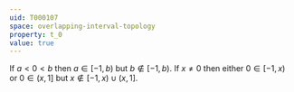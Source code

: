 ```yaml
---
uid: T000107
space: overlapping-interval-topology
property: t_0
value: true
---
```

If $a < 0 < b$ then $a \in [-1,b)$ but $b \notin [-1,b)$. If $x \neq 0$ then either $0 \in [-1,x)$ or $0 \in (x,1]$ but $x \notin [-1,x) \cup (x,1]$.

